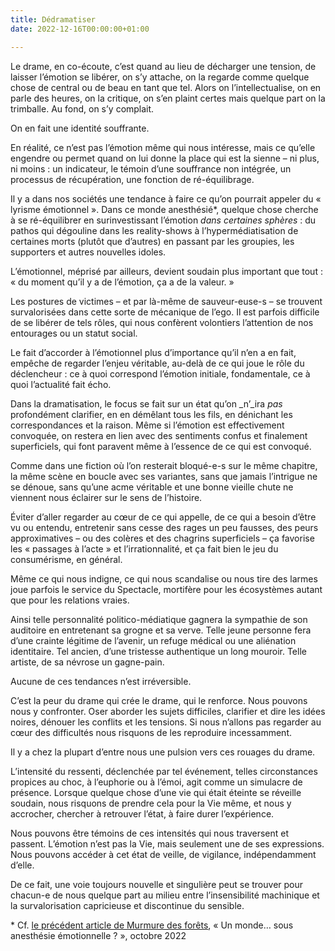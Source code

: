```yaml
---
title: Dédramatiser
date: 2022-12-16T00:00:00+01:00

---
```

Le drame, en co-écoute, c’est quand au lieu de décharger une tension, de laisser l’émotion se libérer, on s’y attache, on la regarde comme quelque chose de central ou de beau en tant que tel. Alors on l’intellectualise, on en parle des heures, on la critique, on s’en plaint certes mais quelque part on la trimballe. Au fond, on s’y complait.

On en fait une identité souffrante.

En réalité, ce n’est pas l’émotion même qui nous intéresse, mais ce qu’elle engendre ou permet quand on lui donne la place qui est la sienne – ni plus, ni moins : un indicateur, le témoin d’une souffrance non intégrée, un processus de récupération, une fonction de ré-équilibrage.

Il y a dans nos sociétés une tendance à faire ce qu’on pourrait appeler du « lyrisme émotionnel ». Dans ce monde anesthésié*, quelque chose cherche à se ré-équilibrer en surinvestissant l’émotion _dans certaines sphères_ : du pathos qui dégouline dans les reality-shows à l’hypermédiatisation de certaines morts (plutôt que d’autres) en passant par les groupies, les supporters et autres nouvelles idoles.

L’émotionnel, méprisé par ailleurs, devient soudain plus important que tout : « du moment qu’il y a de l’émotion, ça a de la valeur. »

Les postures de victimes – et par là-même de sauveur-euse-s – se trouvent survalorisées dans cette sorte de mécanique de l’ego. Il est parfois difficile de se libérer de tels rôles, qui nous confèrent volontiers l’attention de nos entourages ou un statut social.

Le fait d’accorder à l’émotionnel plus d’importance qu’il n’en a en fait, empêche de regarder l’enjeu véritable, au-delà de ce qui joue le rôle du déclencheur : ce à quoi correspond l’émotion initiale, fondamentale, ce à quoi l’actualité fait écho.

Dans la dramatisation, le focus se fait sur un état qu’on _n’_ira _pas_ profondément clarifier, en en démêlant tous les fils, en dénichant les correspondances et la raison. Même si l’émotion est effectivement convoquée, on restera en lien avec des sentiments confus et finalement superficiels, qui font paravent même à l’essence de ce qui est convoqué.

Comme dans une fiction où l’on resterait bloqué-e-s sur le même chapitre, la même scène en boucle avec ses variantes, sans que jamais l’intrigue ne se dénoue, sans qu’une acme véritable et une bonne vieille chute ne viennent nous éclairer sur le sens de l’histoire.

Éviter d’aller regarder au cœur de ce qui appelle, de ce qui a besoin d’être vu ou entendu, entretenir sans cesse des rages un peu fausses, des peurs approximatives – ou des colères et des chagrins superficiels – ça favorise les « passages à l’acte » et l’irrationnalité, et ça fait bien le jeu du consumérisme, en général.

Même ce qui nous indigne, ce qui nous scandalise ou nous tire des larmes joue parfois le service du Spectacle, mortifère pour les écosystèmes autant que pour les relations vraies.

Ainsi telle personnalité politico-médiatique gagnera la sympathie de son auditoire en entretenant sa grogne et sa verve. Telle jeune personne fera d’une crainte légitime de l’avenir, un refuge médical ou une aliénation identitaire. Tel ancien, d’une tristesse authentique un long mouroir. Telle artiste, de sa névrose un gagne-pain.

Aucune de ces tendances n’est irréversible.

C’est la peur du drame qui crée le drame, qui le renforce. Nous pouvons nous y confronter. Oser aborder les sujets difficiles, clarifier et dire les idées noires, dénouer les conflits et les tensions. Si nous n’allons pas regarder au cœur des difficultés nous risquons de les reproduire incessamment.

Il y a chez la plupart d’entre nous une pulsion vers ces rouages du drame.

L’intensité du ressenti, déclenchée par tel événement, telles circonstances propices au choc, à l’euphorie ou à l’émoi, agit comme un simulacre de présence. Lorsque quelque chose d’une vie qui était éteinte se réveille soudain, nous risquons de prendre cela pour la Vie même, et nous y accrocher, chercher à retrouver l’état, à faire durer l’expérience.

Nous pouvons être témoins de ces intensités qui nous traversent et passent. L’émotion n’est pas la Vie, mais seulement une de ses expressions. Nous pouvons accéder à cet état de veille, de vigilance, indépendamment d’elle.

De ce fait, une voie toujours nouvelle et singulière peut se trouver pour chacun-e de nous quelque part au milieu entre l’insensibilité machinique et la survalorisation capricieuse et discontinue du sensible.

\* Cf. [le précédent article de Murmure des forêts](https://www.murmuredesforets.fr/article/un-monde...sous-anesthesie-emotionnelle/), « Un monde… sous anesthésie émotionnelle ? », octobre 2022